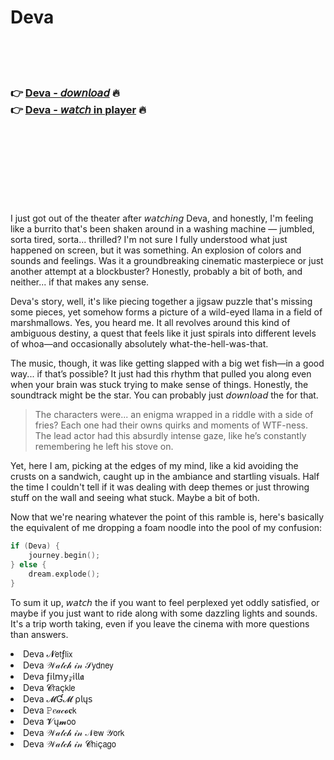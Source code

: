 <h1>Deva</h1>

<br><br><br>

<h3>👉 <a href="https://Pauls-lefilachai1979.github.io/avdctxqruz/">Deva - 𝘥𝘰𝘸𝘯𝘭𝘰𝘢𝘥</a> 🔥<br>
👉 <a href="https://Pauls-lefilachai1979.github.io/avdctxqruz/">Deva - 𝘸𝘢𝘵𝘤𝘩 in player</a> 🔥
</h3>



<br><br><br><br><br><br><br>


I just got out of the theater after 𝘸𝘢𝘵𝘤𝘩𝘪𝘯𝘨 Deva, and honestly, I'm feeling like a burrito that's been shaken around in a washing machine — jumbled, sorta tired, sorta... thrilled? I'm not sure I fully understood what just happened on screen, but it was something. An explosion of colors and sounds and feelings. Was it a groundbreaking cinematic masterpiece or just another attempt at a blockbuster? Honestly, probably a bit of both, and neither... if that makes any sense.

Deva's story, well, it's like piecing together a jigsaw puzzle that's missing some pieces, yet somehow forms a picture of a wild-eyed llama in a field of marshmallows. Yes, you heard me. It all revolves around this kind of ambiguous destiny, a quest that feels like it just spirals into different levels of whoa—and occasionally absolutely what-the-hell-was-that.

The music, though, it was like getting slapped with a big wet fish—in a good way... if that’s possible? It just had this rhythm that pulled you along even when your brain was stuck trying to make sense of things. Honestly, the soundtrack might be the star. You can probably just 𝘥𝘰𝘸𝘯𝘭𝘰𝘢𝘥 the   for that.

> The characters were... an enigma wrapped in a riddle with a side of fries? Each one had their owns quirks and moments of WTF-ness. The lead actor had this absurdly intense gaze, like he’s constantly remembering he left his stove on.

Yet, here I am, picking at the edges of my mind, like a kid avoiding the crusts on a sandwich, caught up in the ambiance and startling visuals. Half the time I couldn't tell if it was dealing with deep themes or just throwing stuff on the wall and seeing what stuck. Maybe a bit of both.

Now that we're nearing whatever the point of this ramble is, here's basically the equivalent of me dropping a foam noodle into the pool of my confusion: 
```cpp
if (Deva) {
    journey.begin();
} else {
    dream.explode();
}
```
To sum it up, 𝘸𝘢𝘵𝘤𝘩 the   if you want to feel perplexed yet oddly satisfied, or maybe if you just want to ride along with some dazzling lights and sounds. It's a trip worth taking, even if you leave the cinema with more questions than answers.

<li>Deva 𝓝𝖾𝗍ƒ𝗅𝗂𝗑</li>
<li>Deva 𝒲𝒶𝓉𝒸𝒽 𝒾𝓃 𝒮𝗒𝖽𝗇𝖾𝗒</li>
<li>Deva ƒ𝗂𝗅𝗆𝗒𝓏𝗂𝗅𝗅𝖆</li>
<li>Deva 𝓒𝗋𝖺ç𝗄𝗅𝖾</li>
<li>Deva 𝓜Ɠ𝓜 ρ𝗅ų𝗌</li>
<li>Deva 𝙿𝑒𝒶𝒸𝓸𝐜𝗄</li>
<li>Deva 𝓥ų𝓶𝗈𝗈</li>
<li>Deva 𝒲𝒶𝓉𝒸𝒽 𝒾𝓃 𝒩𝖾𝗐 𝒴𝗈𝗋𝗄</li>
<li>Deva 𝒲𝒶𝓉𝒸𝒽 𝒾𝓃 𝓒𝗁𝗂ç𝖺𝗀𝗈</li>
